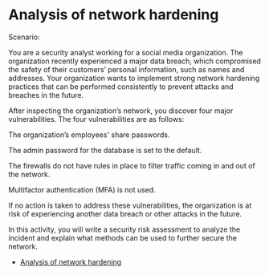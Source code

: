 # Analysis of network hardening
<p>Scenario:</p>
<p> You are a security analyst working for a social media organization. The organization recently experienced a major data breach, which compromised the safety of their customers’ personal information, such as names and addresses. Your organization wants to implement strong network hardening practices that can be performed consistently to prevent attacks and breaches in the future. 

After inspecting the organization’s network, you discover four major vulnerabilities. The four vulnerabilities are as follows:

The organization’s employees' share passwords.

The admin password for the database is set to the default.

The firewalls do not have rules in place to filter traffic coming in and out of the network.

Multifactor authentication (MFA) is not used. 

If no action is taken to address these vulnerabilities, the organization is at risk of experiencing another data breach or other attacks in the future. 

In this activity, you will write a security risk assessment to analyze the incident and explain what methods can be used to further secure the network.</p>
- [Analysis of network hardening](https://docs.google.com/document/d/1Fz5BMu7IfkGpL7XWaM_b-AUnMM0o_6PLH9oy8Im_14A/edit?usp=sharing)

  
